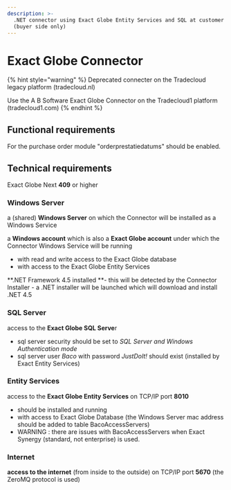 ```yaml
---
description: >-
  .NET connector using Exact Globe Entity Services and SQL at customer premises
  (buyer side only)
---
```


# Exact Globe Connector

{% hint style="warning" %}
Deprecated connecter on the Tradecloud legacy platform (tradecloud.nl)

Use the A B Software Exact Globe Connector on the Tradecloud1 platform (tradecloud1.com)
{% endhint %}

## Functional requirements

For the purchase order module "orderprestatiedatums" should be enabled.

## Technical requirements

Exact Globe Next **409** or higher

### Windows Server

a (shared) **Windows Server** on which the Connector will be installed as a Windows Service

a **Windows account** which is also a **Exact Globe account** under which the Connector Windows Service will be running

* with read and write access to the Exact Globe database
* with access to the Exact Globe Entity Services

**.NET Framework 4.5 installed **- this will be detected by the Connector Installer - a .NET installer will be launched which will download and install .NET 4.5

### SQL Server

access to the **Exact Globe SQL Serve**r

* sql server security should be set to _SQL Server and Windows Authentication mode_
* sql server user _Baco_ with password _JustDoIt!_ should exist (installed by Exact Entity Services)

### Entity Services

access to the **Exact Globe Entity Services** on TCP/IP port **8010**

* should be installed and running
* with access to Exact Globe Database (the Windows Server mac address should be added to table BacoAccessServers)
* WARNING : there are issues with BacoAccessServers when Exact Synergy (standard, not enterprise) is used.

### Internet

**access to the internet** (from inside to the outside) on TCP/IP port **5670** (the ZeroMQ protocol is used)

